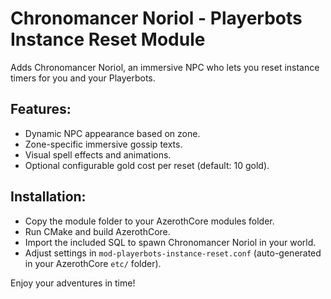 # Chronomancer Noriol - Playerbots Instance Reset Module

Adds Chronomancer Noriol, an immersive NPC who lets you reset instance timers for you and your Playerbots.

## Features:
- Dynamic NPC appearance based on zone.
- Zone-specific immersive gossip texts.
- Visual spell effects and animations.
- Optional configurable gold cost per reset (default: 10 gold).

## Installation:
- Copy the module folder to your AzerothCore modules folder.
- Run CMake and build AzerothCore.
- Import the included SQL to spawn Chronomancer Noriol in your world.
- Adjust settings in `mod-playerbots-instance-reset.conf` (auto-generated in your AzerothCore `etc/` folder).

Enjoy your adventures in time!
